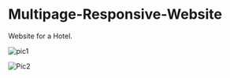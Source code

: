 # Multipage-Responsive-Website
Website for a Hotel. 

![pic1](https://user-images.githubusercontent.com/73201634/142137132-08d83f6b-8b9b-4e1e-9575-2ef9b43183ad.PNG)

![Pic2](https://user-images.githubusercontent.com/73201634/142137141-18c369c3-2888-464a-b903-a720d7808726.PNG)
